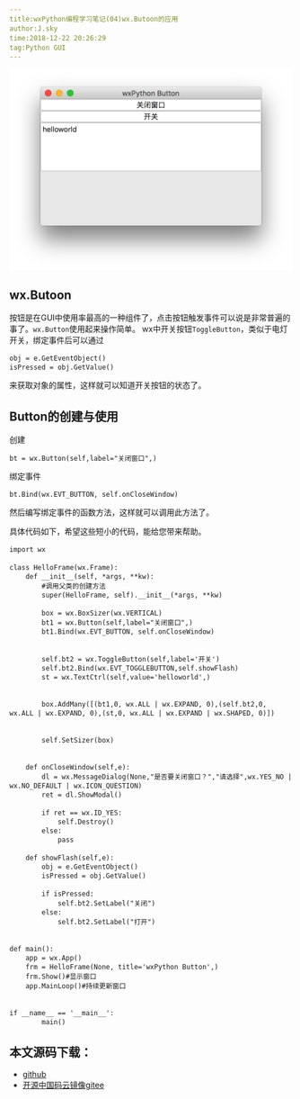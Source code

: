 ```yaml
---
title:wxPython编程学习笔记(04)wx.Butoon的应用
author:J.sky
time:2018-12-22 20:26:29
tag:Python GUI
---
```


![输入图片说明](assets/images/media/upload/2018/12/Snip20181222_8.png)



## wx.Butoon

按钮是在GUI中使用率最高的一种组件了，点击按钮触发事件可以说是非常普遍的事了。`wx.Button`使用起来操作简单。
wx中开关按钮`ToggleButton`，类似于电灯开关，绑定事件后可以通过

    obj = e.GetEventObject()
    isPressed = obj.GetValue()

来获取对象的属性，这样就可以知道开关按钮的状态了。


## Button的创建与使用

创建

    bt = wx.Button(self,label="关闭窗口",)

绑定事件

    bt.Bind(wx.EVT_BUTTON, self.onCloseWindow)

然后编写绑定事件的函数方法，这样就可以调用此方法了。


具体代码如下，希望这些短小的代码，能给您带来帮助。



    import wx
    
    class HelloFrame(wx.Frame):
        def __init__(self, *args, **kw):
            #调用父类的创建方法
            super(HelloFrame, self).__init__(*args, **kw)
    
            box = wx.BoxSizer(wx.VERTICAL)
            bt1 = wx.Button(self,label="关闭窗口",)
            bt1.Bind(wx.EVT_BUTTON, self.onCloseWindow)
    
    
            self.bt2 = wx.ToggleButton(self,label='开关')
            self.bt2.Bind(wx.EVT_TOGGLEBUTTON,self.showFlash)
            st = wx.TextCtrl(self,value='helloworld',)
    
    
            box.AddMany([(bt1,0, wx.ALL | wx.EXPAND, 0),(self.bt2,0, wx.ALL | wx.EXPAND, 0),(st,0, wx.ALL | wx.EXPAND | wx.SHAPED, 0)])
    
    
            self.SetSizer(box)
    
    
        def onCloseWindow(self,e):
            dl = wx.MessageDialog(None,"是否要关闭窗口？","请选择",wx.YES_NO | wx.NO_DEFAULT | wx.ICON_QUESTION)
            ret = dl.ShowModal()
    
            if ret == wx.ID_YES:
                self.Destroy()
            else:
                pass
    
        def showFlash(self,e):
            obj = e.GetEventObject()
            isPressed = obj.GetValue()
    
            if isPressed:
                self.bt2.SetLabel("关闭")
            else:
                self.bt2.SetLabel("打开")
    
    
    def main():
        app = wx.App()
        frm = HelloFrame(None, title='wxPython Button',)
        frm.Show()#显示窗口
        app.MainLoop()#持续更新窗口
    
    
    if __name__ == '__main__':
            main()


## 本文源码下载：

+ [github](https://github.com/bosichong/wxPythonTest/blob/master/wxpy04.py)
+ [开源中国码云镜像gitee](https://gitee.com/J_Sky/wxPythonTest/blob/master/wxpy04.py)